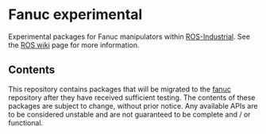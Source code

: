 # Fanuc experimental

Experimental packages for Fanuc manipulators within [ROS-Industrial][].
See the [ROS wiki][] page for more information.


## Contents

This repository contains packages that will be migrated to the [fanuc][] 
repository after they have received sufficient testing. The contents of 
these packages are subject to change, without prior notice. Any available 
APIs are to be considered unstable and are not guaranteed to be complete 
and / or functional.


[ROS-Industrial]: http://www.ros.org/wiki/Industrial
[ROS wiki]: http://www.ros.org/wiki/fanuc_experimental
[fanuc]: https://github.com/ros-industrial/fanuc
